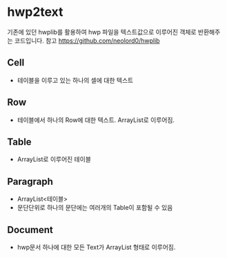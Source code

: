 # hwp2text
기존에 있던 hwplib를 활용하여 hwp 파일을 텍스트값으로 이루어진 객체로 반환해주는 코드입니다.
참고 https://github.com/neolord0/hwplib

## Cell
- 테이블을 이루고 있는 하나의 셀에 대한 텍스트

## Row
- 테이블에서 하나의 Row에 대한 텍스트. ArrayList<Cell>로 이루어짐.

## Table
- ArrayList<Row>로 이루어진 테이블

## Paragraph
- ArrayList<테이블>
- 문단단위로 하나의 문단에는 여러개의 Table이 포함될 수 있음

## Document
- hwp문서 하나에 대한 모든 Text가 ArrayList<Paragraph> 형태로 이루어짐.
